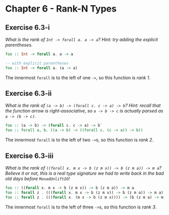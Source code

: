# Chapter 6 - Rank-N Types

## Exercise 6.3-i

_What is the rank of `Int -> forall a. a -> a`?  Hint: try adding the explicit
parentheses._

```haskell
foo :: Int -> forall a. a -> a

-- with explicit parentheses
foo :: Int -> forall a. (a -> a)
```

The innermost `forall` is to the left of one `->`, so this function is _rank 1_.


## Exercise 6.3-ii

_What is the rank of `(a -> b) -> (forall c. c -> a) -> b`?  Hint: recall that
the function arrow is right-associative, so `a -> b -> c` is actually parsed as
`a -> (b -> c)`._

```haskell
foo :: (a -> b) -> (forall c. c -> a) -> b`
foo :: forall a, b. ((a -> b) -> ((forall c. (c -> a)) -> b))
```

The innermost `forall` is to the left of two `->`s, so this function is _rank 2_.


## Exercise 6.3-iii

_What is the rank of `((forall x. m x -> b (z m x)) -> b (z m a)) -> m a`?
Believe it or not, this is a real type signature we had to write back in the
bad old days before `MonadUnliftIO`!_

```haskell
foo :: ((forall x. m x -> b (z m x)) -> b (z m a)) -> m a
foo :: forall z . (((forall x. m x -> b (z m x)) -> b (z m a)) -> m a)
foo :: forall z . (((forall x. (m x -> b (z m x)))) -> (b (z m a) -> m a))
```

The innermost `forall` is to the left of three `->`s, so this function is _rank 3_.